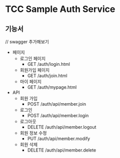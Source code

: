 # TCC Sample Auth Service

## 기능서 
// swagger 추가해보기
- 페이지
	- 로그인 페이지
		- GET /auth/login.html
	- 회원가입 페이지
		- GET /auth/join.html
	- 마이 페이지
		- GET /auth/mypage.html
- API
	- 회원 가입
		- POST /auth/api/member.join
	- 로그인
		- POST /auth/api/member.login
	- 로그아웃
		- DELETE /auth/api/member.logout
	- 회원 정보 수정
		- PUT /auth/api/member.modify
	- 회원 삭제
		- DELETE /auth/api/member.delete
